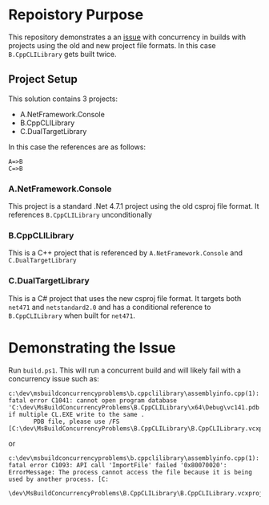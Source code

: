 # Repoistory Purpose

This repository demonstrates a an [issue](https://github.com/Microsoft/msbuild/issues/2366) with concurrency in builds with projects using the old and new project file formats.  In this case `B.CppCLILibrary` gets built twice.

## Project Setup

This solution contains 3 projects:

 - A.NetFramework.Console
 - B.CppCLILibrary
 - C.DualTargetLibrary

In this case the references are as follows:

    A=>B
    C=>B

### A.NetFramework.Console

This project is a standard .Net 4.7.1 project using the old csproj file format. It references `B.CppCLILibrary` unconditionally

### B.CppCLILibrary

This is a C++ project that is referenced by `A.NetFramework.Console` and `C.DualTargetLibrary`

### C.DualTargetLibrary

This is a C# project that uses the new csproj file format. It targets both `net471` and `netstandard2.0` and has a conditional reference to  `B.CppCLILibrary` when built for `net471`.

# Demonstrating the Issue

Run `build.ps1`. This will run a concurrent build and will likely fail with a concurrency issue such as: 

```
c:\dev\msbuildconcurrencyproblems\b.cppclilibrary\assemblyinfo.cpp(1): fatal error C1041: cannot open program database 'C:\dev\MsBuildConcurrencyProblems\B.CppCLILibrary\x64\Debug\vc141.pdb'; if multiple CL.EXE write to the same .
       PDB file, please use /FS [C:\dev\MsBuildConcurrencyProblems\B.CppCLILibrary\B.CppCLILibrary.vcxproj]
```

or 

```
c:\dev\msbuildconcurrencyproblems\b.cppclilibrary\assemblyinfo.cpp(1): fatal error C1093: API call 'ImportFile' failed '0x80070020': ErrorMessage: The process cannot access the file because it is being used by another process. [C:
       \dev\MsBuildConcurrencyProblems\B.CppCLILibrary\B.CppCLILibrary.vcxproj]
```

